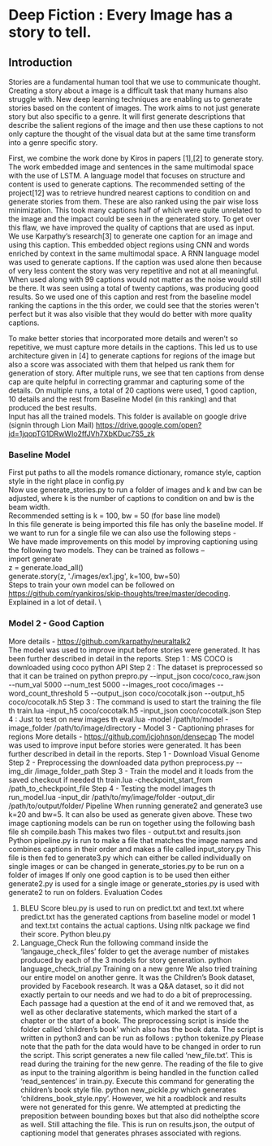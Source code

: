# Deep Fiction : Every Image has a story to tell.
## Introduction
Stories are a fundamental human tool that we use to communicate thought. Creating a story about a image is a difficult task that many humans also struggle with. New deep learning techniques are enabling us to generate stories based on the content of images. The work aims to not just generate story but also specific to a genre. It will first generate descriptions that describe the salient regions of the image and then use these captions to not only capture the thought of the visual data but at the same time transform into a genre specific story.

First, we combine the work done by Kiros in papers [1],[2] to generate story. The work embedded image and sentences in the same multimodal space with the use of LSTM. A language model that focuses on structure and content is used to generate captions. The recommended setting of the project[12] was to retrieve hundred nearest captions to condition on and generate stories from them. These are also ranked using the pair wise loss minimization. This took many captions half of which were quite unrelated to the image and the impact could be seen in the generated story. To get over this flaw, we have improved the quality of captions that are used as input. We use Karpathy’s research[3] to generate one caption for an image and using this caption. This embedded object regions using CNN and words enriched by context in the same multimodal space. A RNN language model was used to generate captions. If the caption was used alone then because of very less content the story was very repetitive and not at all meaningful. When used along with 99 captions would not matter as the noise would still be there. It was seen using a total of twenty captions, was producing good results. So we used one of this caption and rest from the baseline model ranking the captions in the this order, we could see that the stories weren't perfect but it was also visible that they would do better with  more quality captions.

To make better stories that incorporated more details and weren’t so repetitive, we must capture more details in the captions. This led us to use architecture given in [4] to generate captions for regions of the image but also a score was associated with them that helped us rank them for generation of story. After multiple runs, we see that ten captions from dense cap are quite helpful in correcting grammar and capturing some of the details. On multiple runs, a total of 20 captions were used, 1 good caption, 10 details and the rest from Baseline Model (in this ranking) and that produced the best results. \
Input has all the trained models. This folder is available on google drive (signin through Lion Mail)
https://drive.google.com/open?id=1jqopTG1DRwWIo2ffJVh7XbKDuc7S5_zk

### Baseline Model
First put paths to all the models romance dictionary, romance style, caption style in the right place in config.py \
Now use generate_stories.py to run a folder of images and k and bw can be adjusted, where k is the number of captions to condition on and bw is the beam width. \
Recommended setting is k = 100, bw = 50 (for base line model) \
In this file generate is being imported this file has only the baseline model. If we want to run for a single file we can also use the following steps - \
We have made improvements on this model by improving captioning using the following two models. They can be trained as follows – \
import generate \
z = generate.load_all() \
generate.story(z, './images/ex1.jpg', k=100, bw=50) \
Steps to train your own model can be followed on https://github.com/ryankiros/skip-thoughts/tree/master/decoding. \
Explained in a lot of detail. \
### Model 2 - Good Caption 
More details - https://github.com/karpathy/neuraltalk2 \
The model was used to improve input before stories were generated. It has been further described in detail in the reports.
Step 1 : MS COCO is downloaded using coco python API 
Step 2 : The dataset is preprocessed so that it can be trained on 
python prepro.py --input_json coco/coco_raw.json --num_val 5000 --num_test 5000 --images_root coco/images --word_count_threshold 5 --output_json coco/cocotalk.json --output_h5 coco/cocotalk.h5
Step 3 : The command is used to start the training the file
th train.lua -input_h5 coco/cocotalk.h5 -input_json coco/cocotalk.json
Step 4 : Just to test on new images
th eval.lua -model /path/to/model -image_folder /path/to/image/directory - 
Model  3 -  Captioning phrases for regions 
More details - https://github.com/jcjohnson/densecap
The model was used to improve input before stories were generated. It has been further described in detail in the reports.
Step 1 -  Download Visual Genome 
Step 2  - Preprocessing the downloaded data
python preprocess.py --img_dir /image_folder_path
Step 3 - Train the model and it loads from the saved checkout if needed
th train.lua -checkpoint_start_from /path_to_checkpoint_file
Step 4 - Testing the model images
th run_model.lua -input_dir /path/to/my/image/folder -output_dir /path/to/output/folder/
Pipeline
When running generate2 and generate3 use k=20 and bw=5. It can also be used as generate given above.
These two image captioning models can be run on together using the following bash file
sh compile.bash 
This makes two files - output.txt and results.json 
Python pipeline.py is run to make a file that matches the image names and combines captions in their order and makes a file called input_story.py 
This file is then fed to generate3.py which can either be called individually on single images or can be changed in generate_stories.py to be run on a folder of images 
If only one good caption is to be used then either generate2.py is used for a single image or generate_stories.py is used with generate2 to run on folders. 
Evaluation Codes
1. BLEU Score 
 bleu.py is used to run on predict.txt and text.txt where predict.txt has the generated captions from baseline model or model 1 and text.txt contains the actual captions. Using nltk package we find their score.
Python bleu.py 
2. Language_Check
Run the following command inside the ‘langauge_check_files’ folder to get the average number of mistakes produced by each of the 3 models for story generation. 
python language_check_trial.py
Training on a new genre
We also tried training our entire model on another genre. It was the Children’s Book dataset, provided by Facebook research. 
It was a Q&A dataset, so it did not exactly pertain to our needs and we had to do a bit of preprocessing. Each passage had a question at the end of it and we removed that, as well as other declarative statements, which marked the start of a chapter or the start of a book. 
The preprocessing script is inside the folder called ‘children’s book’ which also has the book data. The script is written in python3 and can be run as follows :
python tokenize.py
Please note that the path for the data would have to be changed in order to run the script. 
This script generates a new file called ‘new_file.txt’. This is read during the training for the new genre. The reading of the file to give as input to the training algorithm is being handled in the function called ‘read_sentences’ in train.py. 
Execute this command for generating the children’s book style file. 
python new_pickle.py  which generates ‘childrens_book_style.npy’.
However, we hit a roadblock and results were not generated for this genre.
We attempted at predicting the preposition between bounding boxes but that also did nothelpthe score as well. Still attaching the file. This is run on results.json, the output of captioning model that generates phrases associated with regions. 
